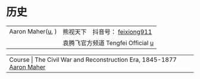 # 历史

|                                                                      |                                                                                                                                     |
| -------------------------------------------------------------------- | ----------------------------------------------------------------------------------------------------------------------------------- |
| Aaron Maher([u](https://www.youtube.com/user/Aaron3ous/playlists), ) | 熊视天下　抖音号： [feixiong911](https://www.douyin.com/user/MS4wLjABAAAAESon01c8Ta\_CFP1l5GqK\_wcojkWrWfXtY2rFQO1ffeOSyRXLpXXzp5TkAbpDvB6d) |
|                                                                      | 袁腾飞官方频道 Tengfei Official [u](https://www.youtube.com/watch?v=SPBWb6MKH84)                                                           |

|                                                                                                                                                     |
| --------------------------------------------------------------------------------------------------------------------------------------------------- |
| Course \| The Civil War and Reconstruction Era, 1845-1877 [Aaron Maher](https://www.youtube.com/playlist?list=PLDl9\_LuL-uw5DOPT3wd-fcWfv5xXTVz\_s) |
